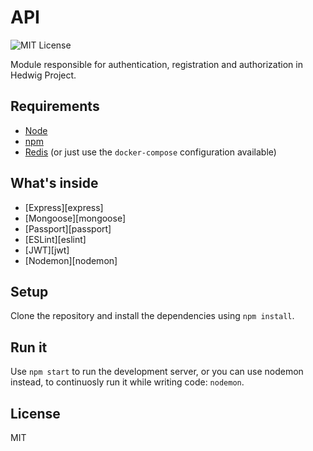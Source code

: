 # API

<!-- Start: Badges section -->
![MIT License][license-badge]
<!-- End: Badges section -->

Module responsible for authentication, registration and authorization in Hedwig Project.

## Requirements
  - [Node][node]
  - [npm][npm]
  - [Redis][redis] (or just use the `docker-compose` configuration available)

## What's inside
  - [Express][express]
  - [Mongoose][mongoose]
  - [Passport][passport]
  - [ESLint][eslint]
  - [JWT][jwt]
  - [Nodemon][nodemon]

## Setup

Clone the repository and install the dependencies using `npm install`.

## Run it

Use `npm start` to run the development server, or you can use nodemon instead, to continuosly run it while writing code: `nodemon`.

## License

MIT

<!-- Start: URL section -->
[node]: https://nodejs.org
[npm]: https://www.npmjs.com/
[redis]: http://redis.io/
[license-badge]: https://img.shields.io/github/license/hedwig-project/API.svg
<!-- End: URL section -->
